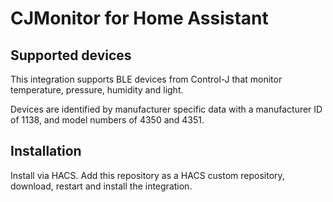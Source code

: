 # CJMonitor for Home Assistant

## Supported devices

This integration supports BLE devices from Control-J that monitor temperature, pressure, humidity and light.

Devices are identified by manufacturer specific data with a manufacturer ID of 1138, and model numbers of 4350 and 4351.

## Installation

Install via HACS. Add this repository as a HACS custom repository, download, restart and install the integration.


